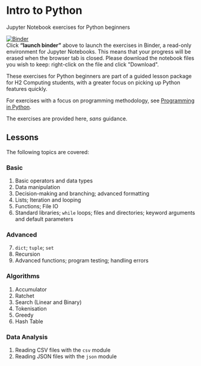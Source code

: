 # Intro to Python
Jupyter Notebook exercises for Python beginners

[![Binder](https://mybinder.org/badge_logo.svg)](https://mybinder.org/v2/gh/nyjc-computing/intro-to-python.git/HEAD)  
Click **“launch binder”** above to launch the exercises in Binder, a read-only environment for Jupyter Notebooks. This means that your progress will be erased when the browser tab is closed. Please download the notebook files you wish to keep: right-click on the file and click "Download".

These exercises for Python beginners are part of a guided lesson package for H2 Computing students, with a greater focus on picking up Python features quickly.

For exercises with a focus on programming methodology, see [Programming in Python](https://github.com/nyjc-computing/programming-in-python).

The exercises are provided here, *sans* guidance.

## Lessons

The following topics are covered:

### Basic
1. Basic operators and data types
2. Data manipulation
3. Decision-making and branching; advanced formatting
4. Lists; Iteration and looping
5. Functions; File IO
6. Standard libraries; `while` loops; files and directories; keyword arguments and default parameters

### Advanced
7. `dict`; `tuple`; `set`
8. Recursion
9. Advanced functions; program testing; handling errors

### Algorithms
1. Accumulator
2. Ratchet
3. Search (Linear and Binary)
4. Tokenisation
5. Greedy
6. Hash Table

### Data Analysis
1. Reading CSV files with the `csv` module
2. Reading JSON files with the `json` module
